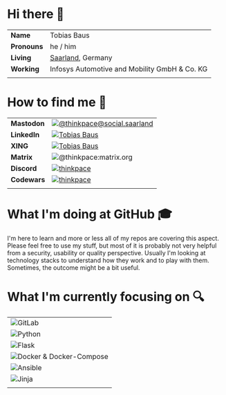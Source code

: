 # Hi there 👋

|  |  |
|---|---|
| **Name** | Tobias Baus |
| **Pronouns** | he / him |
| **Living** | [Saarland](https://en.wikipedia.org/wiki/Saarland), Germany |
| **Working** | Infosys Automotive and Mobility GmbH & Co. KG |
|  |  |

# How to find me 💬

|  |  |
|---|---|
| **Mastodon** | [![@thinkpace@social.saarland](https://img.shields.io/badge/@thinkpace@social.saarland-9cf?style=for-the-badge&logo=mastodon)](https://social.saarland/@thinkpace) |
| **LinkedIn** | [![Tobias Baus](https://img.shields.io/badge/Tobias_Baus-9cf?style=for-the-badge&logo=linkedin&logoColor=blue)](https://www.linkedin.com/in/tobiasbaus/) |
| **XING** | [![Tobias Baus](https://img.shields.io/badge/Tobias_Baus-9cf?style=for-the-badge&logo=xing&logoColor=026466)](https://www.xing.com/profile/Tobias_Baus) |
| **Matrix** | ![@thinkpace:matrix.org](https://img.shields.io/badge/@thinkpace:matrix.org-9cf?style=for-the-badge&logo=matrix) |
| **Discord** | [![thinkpace](https://img.shields.io/badge/thinkpace-9cf?style=for-the-badge&logo=discord)](https://discord.com/users/709829026922889279) |
| **Codewars** | [![thinkpace](https://img.shields.io/badge/thinkpace-9cf?style=for-the-badge&logo=codewars)](https://www.codewars.com/users/thinkpace) |
|  |  |

# What I'm doing at GitHub 🎓

I'm here to learn and more or less all of my repos are covering this aspect. Please feel free to use my stuff, but most of it is probably not very helpful from a security, usability or quality perspective. Usually I'm looking at technology stacks to understand how they work and to play with them. Sometimes, the outcome might be a bit useful.

# What I'm currently focusing on 🔍

|  |
|---|
| ![GitLab](https://img.shields.io/badge/Learning\&Improving-GitLab-green?style=for-the-badge&logo=gitlab) |
| ![Python](https://img.shields.io/badge/Learning\&Improving-Python-green?style=for-the-badge&logo=python) |
| ![Flask](https://img.shields.io/badge/Learning\&Improving-Flask-green?style=for-the-badge&logo=flask) |
| ![Docker & Docker-Compose](https://img.shields.io/badge/Learning\&Improving-Docker&Docker--Compose-green?style=for-the-badge&logo=docker) |
| ![Ansible](https://img.shields.io/badge/Learning\&Improving-Ansible-green?style=for-the-badge&logo=ansible) |
| ![Jinja](https://img.shields.io/badge/Learning\&Improving-Jinja-green?style=for-the-badge&logo=jinja) |
|  |
